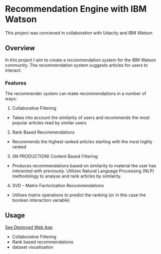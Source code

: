 # Recommendation Engine with IBM Watson
This project was concieved in collaboration with Udacity and IBM Watson

## Overview
In this project I aim to create a recommendation system for the IBM Watson community. The recommendation system
suggests articles for users to interact.

### Features
The recommender system can make recommendations in a number of ways:
1. Collaborative Filtering
- Takes into account the similarity of users and recommends the most popular articles read by similar users
2. Rank Based Recommendations
- Recommends the highest ranked articles starting with the most highly ranked 
3. (IN PRODUCTION) Content Based Filtering
- Produces recommendations based on similarity to material the user has interacted with previously. Utilizes Natural Language Processing (NLP) methodology to analyse and rank articles by similarity.
4. SVD - Matrix Factorization Recommendations
- Utilises matrix operations to predict the ranking (or in this case the boolean interaction variable)  

## Usage
[See Deployed Web App](https://recommendation-eng.herokuapp.com/)
- Collaborative Filtering
- Rank based recommendations
- dataset visualisation
